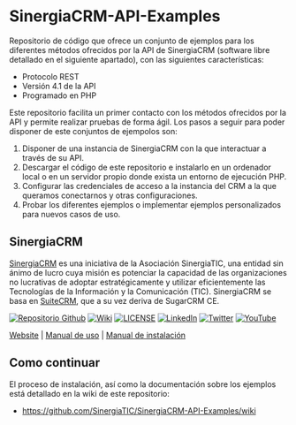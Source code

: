# SinergiaCRM-API-Examples
Repositorio de código que ofrece un conjunto de ejemplos para los diferentes métodos ofrecidos por la API de SinergiaCRM (software libre detallado en el siguiente apartado), con las siguientes características: 

- Protocolo REST
- Versión 4.1 de la API
- Programado en PHP

Este repositorio facilita un primer contacto con los métodos ofrecidos por la API y permite realizar pruebas de forma ágil. Los pasos a seguir para poder disponer de este conjuntos de ejempolos son: 

1. Disponer de una instancia de SinergiaCRM con la que interactuar a través de su API.  
2. Descargar el código de este repositorio e instalarlo en un ordenador local o en un servidor propio donde exista un entorno de ejecución PHP. 
3. Configurar las credenciales de acceso a la instancia del CRM a la que queramos conectarnos y otras configuraciones.
4. Probar los diferentes ejemplos o implementar ejemplos personalizados para nuevos casos de uso. 


## SinergiaCRM

[SinergiaCRM](https://www.sinergiacrm.org/es) es una iniciativa de la Asociación SinergiaTIC, una entidad sin ánimo de lucro cuya misión es potenciar la capacidad de las organizaciones no lucrativas de adoptar estratégicamente y utilizar eficientemente las Tecnologías de la Información y la Comunicación (TIC). SinergiaCRM se basa en [SuiteCRM](https://github.com/suitecrm/suitecrm), que a su vez deriva de SugarCRM CE.

[![Repositorio Github](https://img.shields.io/badge/Github-Repositorio-blue)](https://github.com/SinergiaTIC/SinergiaCRM-SuiteCRM)
[![Wiki](https://img.shields.io/badge/Information-Wiki-lightgray)](https://wikisuite.sinergiacrm.org)
[![LICENSE](https://img.shields.io/github/license/suitecrm/suitecrm.svg)](./LICENSE.txt)
[![LinkedIn](https://img.shields.io/badge/LinkedIn-0077B5)](https://twitter.com/SinergiaCRM)
[![Twitter](https://img.shields.io/twitter/follow/suitecrm.svg?style=social&label=Follow)](https://twitter.com/SinergiaCRM)
[![YouTube](https://img.shields.io/badge/Youtube-FF0000)](https://www.youtube.com/@SinergiaCRM)

[Website](https://www.sinergiacrm.org) | 
[Manual de uso](https://wikisuite.sinergiacrm.org/index.php?title=Manual_de_SinergiaCRM) |
[Manual de instalación](https://github.com/SinergiaTIC/SinergiaCRM-SuiteCRM/wiki)

## Como continuar

El proceso de instalación, así como la documentación sobre los ejemplos está detallado en la wiki de este repositorio:

- https://github.com/SinergiaTIC/SinergiaCRM-API-Examples/wiki


